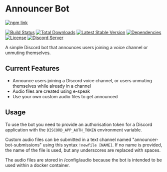 # Announcer Bot
[![npm link](https://nodei.co/npm/announcer-bot.png?downloads=true&downloadRank=true)](https://www.npmjs.com/package/announcer-bot)

[![Build Status](https://travis-ci.org/sasjafor/Announcer-Bot.svg)](https://travis-ci.org/sasjafor/Announcer-Bot) [![Total Downloads](https://img.shields.io/npm/dt/announcer-bot.svg)](https://www.npmjs.com/package/announcer-bot) [![Latest Stable Version](https://img.shields.io/npm/v/announcer-bot.svg)](https://www.npmjs.com/package/announcer-bot) [![Dependencies](https://david-dm.org/sasjafor/Announcer-Bot/status.svg)](https://david-dm.org/sasjafor/Announcer-Bot) [![License](https://img.shields.io/badge/license-GPL-lightgrey.svg)](https://opensource.org/licenses/gpl-license) [![Discord Server](https://discordapp.com/api/guilds/518113399448666113/embed.png)](https://discord.gg/qPxJfWw)

A simple Discord bot that announces users joining a voice channel or unmuting themselves.



## Current Features
* Announce users joining a Discord voice channel, or users unmuting themselves while already in a channel
* Audio files are created using e-speak
* Use your own custom audio files to get announced

## Usage

To use the bot you need to provide an authorisation token for a Discord application with the `DISCORD_APP_AUTH_TOKEN` environment variable.

Custom audio files can be submitted in a text channel named "announcer-bot-submissions" using this syntax `!newfile [NAME]`.
If no name is provided, the name of the file is used, but any underscores are replaced with spaces.

The audio files are stored in /config/audio because the bot is intended to be used within a docker container.
